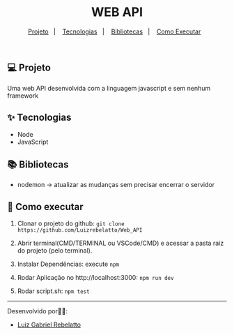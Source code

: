 <h1 align="center">WEB API</h1>

<p align="center">
  <a href="#-projeto">Projeto</a>&nbsp;&nbsp;&nbsp;|&nbsp;&nbsp;&nbsp;
  <a href="#-tecnologias">Tecnologias</a>&nbsp;&nbsp;&nbsp;|&nbsp;&nbsp;&nbsp;
  <a href="#-bibliotecas">Bibliotecas</a>&nbsp;&nbsp;&nbsp;|&nbsp;&nbsp;&nbsp;
  <a href="#-como-executar">Como Executar</a>&nbsp;&nbsp;&nbsp;
</p>

<br>

## 💻 Projeto

Uma web API desenvolvida com a linguagem javascript e sem nenhum framework

## ✨ Tecnologias
- Node
- JavaScript

## 📚 Bibliotecas
- nodemon ->  atualizar as mudanças sem precisar encerrar o servidor

## 🚀 Como executar

1) Clonar o projeto do github:
    `git clone https://github.com/Luizrebelatto/Web_API`

2) Abrir terminal(CMD/TERMINAL ou VSCode/CMD) e acessar a pasta raiz do projeto (pelo terminal).
    

3) Instalar Dependências:
  execute `npm`


4) Rodar Aplicação no http://localhost:3000:
    `npm run dev`
    
5) Rodar script.sh:
    `npm test`
      
---

Desenvolvido por👋🏻:
- [Luiz Gabriel Rebelatto](https://www.linkedin.com/in/luiz-gabriel-rebelatto-bianchi-67097413b/)


